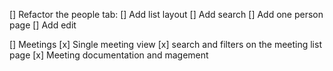 [] Refactor the people tab:
    [] Add list layout
    [] Add search
    [] Add one person page
    [] Add edit

[] Meetings 
    [x] Single meeting view
    [x] search and filters on the meeting list page
    [x] Meeting documentation and magement